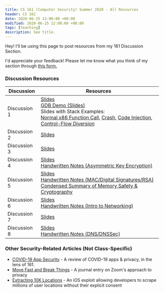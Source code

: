 ```yaml
---
title: CS 161 (Computer Security) Summer 2020 - All Resources 
header: CS 161
date: 2020-06-25 12:00:00 +00:00
modified: 2020-06-25 12:00:00 +00:00
tags: [teaching]
description: See title.
---
```


Hey! I'll be using this page to post resources from my 161 Discussion Section.

I'd appreciate your feedback! Please let me know what you think of my section through [this form.](https://airtable.com/shr762qgTwjZPiTtE)

### Discussion Resources

| Discussion   | Resources                                                    |
| ------------ | ------------------------------------------------------------ |
| Discussion 1 | [Slides](https://docs.google.com/presentation/d/1bfkdeIUkJnh46Y_I1qC1YaYvePgUSYnO9zommQaHvh4/edit#slide=id.p)<br />[GDB Demo (Slides)](https://docs.google.com/presentation/d/1iXwiVLqF3ngBFs21St3BK2kG-3ZGAuIKlnpm31vS5Mk/edit#slide=id.p)<br />Slides with Stack Examples: <br />[Normal x86 Function Call](https://cs161.org/lectures/3/overflow-normal.pdf), [Crash](https://cs161.org/lectures/3/overflow-crash.pdf), [Code Injection](https://cs161.org/lectures/3/overflow-inject.pdf), [Control-Flow Diversion](https://cs161.org/lectures/3/overflow-divert.pdf) |
| Discussion 2 | [Slides](https://docs.google.com/presentation/d/1_aiJ-2jpz_aqLeYwOmOkcOhwKB5Pv5wK37dk9PAEsZ4/edit?usp=sharing) |
| Discussion 3 | [Slides](https://docs.google.com/presentation/d/1Q6b6VfnBD8CMZR7cX7FsYLLYlXKf12KitghxOUewXuk/edit#slide=id.p) |
| Discussion 4 | [Slides](https://docs.google.com/presentation/d/1vj0lW7GVk2TGps8XCU5tT4Tx_ChwLMUO_sKRYSDYkYs/edit#slide=id.g8bb5f2392b_0_238)<br />[Handwritten Notes (Asymmetric Key Encryption)](/assets/pdf/161/d4.pdf) |
| Discussion 5 | [Slides](https://docs.google.com/presentation/d/1sJb9aAC2jOoadrdaHkCUdwegLeJtaQFXTKI_Dy2JYBM/edit#slide=id.g8bb5f2392b_0_220)<br />[Handwritten Notes (MAC/Digital Signatures/RSA)](/assets/pdf/161/d5.pdf)<br />[Condensed Summary of Memory Safety & Cryptography](/assets/pdf/161/mt_review.pdf) |
| Discussion 6 | [Slides](https://docs.google.com/presentation/d/1EXKg_4wGWeLTOc1Qc2EClBRgTGUrYskNyc0GpweZqio/edit#slide=id.g8bb5f2392b_0_220)<br />[Handwritten Notes (Intro to Networking)](/assets/pdf/161/d6.pdf) |
| Discussion 7 | [Slides](https://docs.google.com/presentation/d/1P3E_yUgwZwlk_QiiJwTDLgeCWI0Dsn8OQxVamlgAVeg/edit?ouid=117190362907486303892&usp=slides_home&ths=true) |
| Discussion 8 | [Slides](https://docs.google.com/presentation/d/12-SmMoqB8ZtjGfmDaPv2fn7WPkFezme4Ifk7vHMFV-k/edit#slide=id.g8bb5f2392b_0_220)<br />[Handwritten Notes (DNS/DNSSec)](/assets/pdf/161/d8.pdf) |



### Other Security-Related Articles (Not Class-Specific)

- [COVID-19 App Security](http://shomil.me/covid-19-app-security-research/) - A review of COVID-19 apps & privacy, in the lens of 161.
- [Move Fast and Break Things](http://shomil.me/move-fast-and-break-things/) - A journal entry on Zoom's approach to privacy
- [Extracting 10K Locations](http://shomil.me/extracting-10000-locations/) - An iOS exploit allowing developers to scrape millions of user locations without their explicit consent

